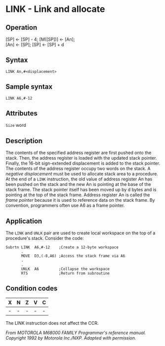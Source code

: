 # LINK - Link and allocate

## Operation
[SP] ← [SP] - 4; [M([SP])] ← [An];<br/>
[An] ← [SP]; [SP] ← [SP] + d

## Syntax
```assembly
LINK An,#<displacement>
```

## Sample syntax
```assembly
LINK A6,#-12
```

## Attributes
`Size` word

## Description
The contents of the specified address register are first pushed onto the stack. Then, the address register is loaded with the updated stack pointer. Finally, the 16-bit sign-extended displacement is added to the stack pointer. The contents of the address register occupy two words on the stack. A *negative displacement* must be used to allocate stack area to a procedure. At the end of a `LINK` instruction, the old value of address register An has been pushed on the stack and the new An is pointing at the base of the stack frame. The stack pointer itself has been moved up by d bytes and is pointing at the top of the stack frame. Address register An is called the *frame pointer* because it is used to reference data on the stack frame. By convention, programmers often use A6 as a frame pointer.

## Application
The `LINK` and `UNLK` pair are used to create local workspace on the top of a procedure's stack. Consider the code:

```
Subrtn LINK  A6,#-12    ;Create a 12-byte workspace
       .
       MOVE  D3,(-8,A6) ;Access the stack frame via A6
       .
       .
       UNLK  A6         ;Collapse the workspace
       RTS              ;Return from subroutine
```

## Condition codes
|X|N|Z|V|C|
|--|--|--|--|--|
|-|-|-|-|-|

The LINK instruction does not affect the CCR.

*From MOTOROLA M68000 FAMILY Programmer's reference manual. Copyright 1992 by Motorola Inc./NXP. Adapted with permission.*
